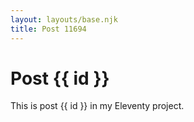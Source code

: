 ```yaml
---
layout: layouts/base.njk
title: Post 11694
---
```


# Post {{ id }}

This is post {{ id }} in my Eleventy project.
